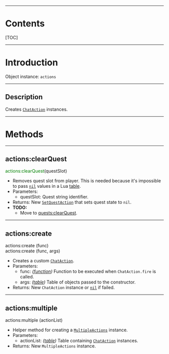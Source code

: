 
---
# Contents

[TOC]


---
# Introduction

Object instance: `actions`


---
## Description

Creates [`ChatAction`][ChatAction] instances.


---
# Methods

---
## actions:clearQuest
<span style="color:green; font-wegith:bold;">actions:clearQuest</span>(questSlot)

- Removes quest slot from player. This is needed because it's impossible to pass [`nil`][LuaNil]
  values in a Lua [table][LuaTable].
- Parameters:
    - <span class="param">questSlot:</span> Quest string identifier.
- Returns: New [`SetQuestAction`][SetQuestAction] that sets quest state to `nil`.
- __TODO:__
    - Move to [quests:clearQuest][quests].


---
## actions:create
<div class="function">
    actions:create <span class="paramlist">(func)</span>
</div>
<div class="function">
    actions:create <span class="paramlist">(func, args)</span>
</div>

- Creates a custom [`ChatAction`][ChatAction].
- Parameters:
    - <span class="param">func:</span> _([function][LuaFunction])_ Function to be executed when
      `ChatAction.fire` is called.
    - <span class="param">args:</span> _([table][LuaTable])_ Table of objects passed to the
      constructor.
- Returns: New `ChatAction` instance or [`nil`][LuaNil] if failed.


---
## actions:multiple
<div class="function">
    actions:multiple <span class="paramlist">(actionList)</span>
</div>

- Helper method for creating a [`MultipleActions`][MultipleActions] instance.
- Parameters:
    - <span class="param">actionList:</span> _([table][LuaTable])_ Table containing
      [`ChatAction`][ChatAction] instances.
- Returns: New `MultipleActions` instance.


[quests]: /reference/lua/objects/quests

[ChatAction]: /reference/java/games/stendhal/server/entity/npc/ChatAction.html
[MultipleActions]: /reference/java/games/stendhal/server/entity/npc/action/MultipleActions.html
[SetQuestAction]: /reference/java/games/stendhal/server/entity/npc/action/SetQuestAction.html

[LuaFunction]: http://luaj.org/luaj/3.0/api/org/luaj/vm2/LuaFunction.html
[LuaNil]: http://luaj.org/luaj/3.0/api/org/luaj/vm2/LuaNil.html
[LuaTable]: http://luaj.org/luaj/3.0/api/org/luaj/vm2/LuaTable.html
